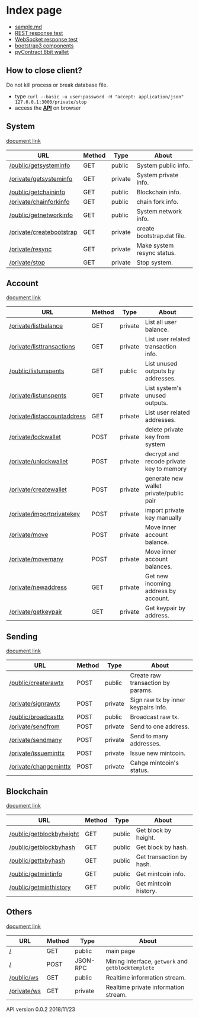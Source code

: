 Index page
====
* [sample.md](./sample.md)
* [REST response test](./test-response-rest.html)
* [WebSocket response test](./test-response-ws.html)
* [bootstrap3 components](https://getbootstrap.com/docs/3.3/components/)
* [pyContract 8bit wallet](./8bitwallet.html)

How to close client?
----
Do not kill process or break database file.
* type `curl --basic -u user:password -H "accept: application/json" 127.0.0.1:3000/private/stop`
* access the **[API](./private/stop)** on browser

System
----
[document link](./doc_system.md)

|URL    |Method    |Type    |About   |
|----   |----   |----   |----   |
|[/public/getsysteminfo](./public/getsysteminfo)    |GET    |public   | System public info.                    |
|[/private/getsysteminfo](./private/getsysteminfo)  |GET    |private  | System private info.                   |
|[/public/getchaininfo](./public/getchaininfo)      |GET    |public   | Blockchain info.                       |
|[/private/chainforkinfo](./private/chainforkinfo)    |GET    |public   | chain fork info.          |
|[/public/getnetworkinfo](./public/getnetworkinfo)  |GET    |public   | System network info.                   |
|[/private/createbootstrap](./private/createbootstrap)  |GET    |private   | create bootstrap.dat file.        |
|[/private/resync](./private/resync)                |GET    |private  | Make system resync status.              |
|[/private/stop](./private/stop)                    |GET    |private  | Stop system.                            |

Account
----
[document link](./doc_account.md)

|URL    |Method    |Type    |About   |
|----   |----   |----   |----   |
|[/private/listbalance](./private/listbalance)               |GET    |private  | List all user balance.                 |
|[/private/listtransactions](./private/listtransactions)     |GET    |private  | List user related transaction info.    |
|[/public/listunspents](./public/listunspents)                |GET    |public  | List unused outputs by addresses.      |
|[/private/listunspents](./private/listunspents)              |GET    |private  | List system's unused outputs.         |
|[/private/listaccountaddress](./private/listaccountaddress) |GET    |private  | List user related addresses.          |
|[/private/lockwallet](./private/lockwallet)                  |POST   |private  | delete private key from system        |
|[/private/unlockwallet](./private/unlockwallet)              |POST   |private  | decrypt and recode private key to memory |
|[/private/createwallet](./private/createwallet)              |POST   |private  | generate new wallet private/public pair |
|[/private/importprivatekey](./private/importprivatekey)      |POST   |private  | import private key manually           |
|[/private/move](./private/move)                               |POST   |private  | Move inner account balance.           |
|[/private/movemany](./private/movemany)                       |POST   |private  | Move inner account balances.          |
|[/private/newaddress](./private/newaddress)                   |GET    |private  | Get new incoming address by account.  |
|[/private/getkeypair](./private/getkeypair)                   |GET    |private  | Get keypair by address.               |

Sending
----
[document link](./doc_sending.md)

|URL    |Method    |Type    |About   |
|----   |----   |----   |----   |
|[/public/createrawtx](./public/createrawtx)        |POST   |public   | Create raw transaction by params.   |
|[/private/signrawtx](./private/signrawtx)          |POST   |private  | Sign raw tx by inner keypairs info. |
|[/public/broadcasttx](./public/broadcasttx)        |POST   |public   | Broadcast raw tx.                   |
|[/private/sendfrom](./private/sendfrom)            |POST   |private  | Send to one address.                |
|[/private/sendmany](./private/sendmany)            |POST   |private  | Send to many addresses.             |
|[/private/issueminttx](./private/issueminttx)      |POST   |private  | Issue new mintcoin.                 |
|[/private/changeminttx](./private/changeminttx)    |POST   |private  | Cahge mintcoin's status.            |

Blockchain
----
[document link](./doc_blockchain.md)

|URL    |Method    |Type    |About   |
|----   |----   |----   |----   |
|[/public/getblockbyheight](./public/getblockbyheight)  |GET    |public   | Get block by height.         |
|[/public/getblockbyhash](./public/getblockbyhash)      |GET    |public   | Get block by hash.           |
|[/public/gettxbyhash](./public/gettxbyhash)            |GET    |public   | Get transaction by hash.     |
|[/public/getmintinfo](./public/getmintinfo)            |GET    |public   | Get mintcoin info.           |
|[/public/getminthistory](./public/getminthistory)      |GET    |public   | Get mintcoin history.        |

Others
----
[document link](./doc_others.md)

|URL    |Method    |Type    |About   |
|----   |----   |----   |----   |
|[/](./)                         |GET   |public      | main page                                          |
|[/](./)                         |POST  |JSON-RPC    | Mining interface, `getwork` and `getblocktemplete` |
|[/public/ws](./public/ws)      |GET   |public      | Realtime information stream.                       |
|[/private/ws](./private/ws)    |GET   |private     | Realtime private information stream.               |


API version 0.0.2 2018/11/23
